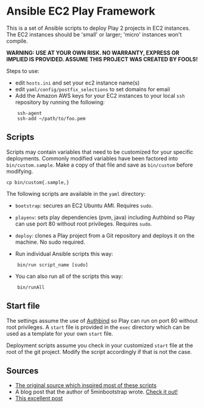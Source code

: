 # Ansible EC2 Play Framework
This is a set of Ansible scripts to deploy Play 2 projects in EC2 instances.
The EC2 instances should be 'small' or larger; 'micro' instances won't compile.

**WARNING: USE AT YOUR OWN RISK. NO WARRANTY, EXPRESS OR IMPLIED IS PROVIDED. ASSUME THIS PROJECT WAS CREATED BY FOOLS!**

Steps to use:

* edit `hosts.ini` and set your ec2 instance name(s)
* edit `yaml/config/postfix_selections` to set domains for email 
* Add the Amazon AWS keys for your EC2 instances to your local `ssh` repository by running the following:
```` 
    ssh-agent    
    ssh-add ~/path/to/foo.pem
````

## Scripts
Scripts may contain variables that need to be customized for your specific deployments. 
Commonly modified variables have been factored into `bin/custom.sample`. 
Make a copy of that file and save as `bin/custom` before modifying.

    cp bin/custom{.sample,}

The following scripts are available in the `yaml` directory:

* `bootstrap`: secures an EC2 Ubuntu AMI. Requires `sudo`.
* `playenv`: sets play dependencies (pvm, java) including Authbind so Play can use port 80 without root privileges. Requires `sudo`.
* `deploy`: clones a Play project from a Git repository and deploys it on the machine. No sudo required.

* Run individual Ansible scripts this way:
````
    bin/run script_name [sudo]
````
* You can also run all of the scripts this way:
````
    bin/runAll
````

## Start file
The settings assume the use of [Authbind](http://en.wikipedia.org/wiki/Authbind) so Play can run on port 80 without root privileges. 
A `start` file is provided in the `exec` directory which can be used as a template for your own `start` file.

Deployment scripts assume you check in your customized `start` file at the root of the git project. Modify the script accordingly if that is not the case.

## Sources
* [The original source which inspired most of these scripts](https://github.com/phred/5minbootstrap)
* A blog post that the author of 5minbootstrap wrote. [Check it out! ](http://practicalops.com/my-first-5-minutes-on-a-server.html)
* [This excellent post](http://plusbryan.com/my-first-5-minutes-on-a-server-or-essential-security-for-linux-servers)


